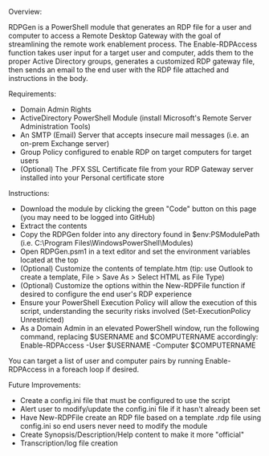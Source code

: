 Overview:

RDPGen is a PowerShell module that generates an RDP file for a user and computer to access a Remote Desktop Gateway with the goal of streamlining the remote work enablement process. The Enable-RDPAccess function takes user input for a target user and computer, adds them to the proper Active Directory groups, generates a customized RDP gateway file, then sends an email to the end user with the RDP file attached and instructions in the body.

Requirements:
- Domain Admin Rights
- ActiveDirectory PowerShell Module (install Microsoft's Remote Server Administration Tools)
- An SMTP (Email) Server that accepts insecure mail messages (i.e. an on-prem Exchange server)
- Group Policy configured to enable RDP on target computers for target users
- (Optional) The .PFX SSL Certificate file from your RDP Gateway server installed into your Personal certificate store


Instructions:
- Download the module by clicking the green "Code" button on this page (you may need to be logged into GitHub)
- Extract the contents
- Copy the RDPGen folder into any directory found in $env:PSModulePath (i.e. C:\Program Files\WindowsPowerShell\Modules)
- Open RDPGen.psm1 in a text editor and set the environment variables located at the top
- (Optional) Customize the contents of template.htm (tip: use Outlook to create a template, File > Save As > Select HTML as File Type)
- (Optional) Customize the options within the New-RDPFile function if desired to configure the end user's RDP experience 
- Ensure your PowerShell Execution Policy will allow the execution of this script, understanding the security risks involved (Set-ExecutionPolicy Unrestricted)
- As a Domain Admin in an elevated PowerShell window, run the following command, replacing $USERNAME and $COMPUTERNAME accordingly:
Enable-RDPAccess -User $USERNAME -Computer $COMPUTERNAME

You can target a list of user and computer pairs by running Enable-RDPAccess in a foreach loop if desired.

Future Improvements:
- Create a config.ini file that must be configured to use the script
- Alert user to modify/update the config.ini file if it hasn't already been set
- Have New-RDPFile create an RDP file based on a template .rdp file using config.ini so end users never need to modify the module
- Create Synopsis/Description/Help content to make it more "official"
- Transcription/log file creation
